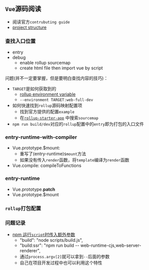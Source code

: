 ## `Vue`源码阅读

* 阅读官方`contrubuting guide`
* [project structure](https://github.com/vuejs/vue/blob/dev/.github/CONTRIBUTING.md#project-structure)

### 查找入口位置

* entry
* debug
  * enable rollup sourcemap
  * create html file then import vue by script

问题(并不一定要掌握，但是要明白查找内容的技巧)：

* `TARGET`是如何获取到的
  * [rollup environment variable](https://rollupjs.org/guide/en/#--environment-values)
  * `--environment TARGET:web-full-dev`
* 如何快速找到`rollup`源码映射配置项
  * 找到官方提供的配置`example`
  * 在[`rollup-starter-app`](https://github.com/rollup/rollup-starter-app) 中搜索`sourcemap`
* `npm run build/dev`对应的`rollup`配置中的`entry`即为打包的入口文件

### entry-runtime-with-compiler

* Vue.prototype.$mount:
  * 重写了(entry-runtime)`$mount`方法
  * 如果没有传入`render`函数，将`template`编译为`render`函数
* Vue.compile: compileToFunctions

### entry-runtime

* Vue.prototype.__patch__
* Vue.prototype.$mount

### `rollup`打包配置

### 问题记录

* [npm 运行`script`时传入额外参数](https://docs.npmjs.com/cli/v6/commands/npm-run-script)
  * "build": "node scripts/build.js",
  * "build:ssr": "npm run build -- web-runtime-cjs,web-server-renderer",
  * 通过`process.argv[2]`就可以拿到`--`后面的参数
  * 自己在项目开发过程中也可以利用这个特性
